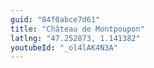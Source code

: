 ```yaml
---
guid: "84f0abce7d61"
title: "Château de Montpoupon"
latlng: "47.252873, 1.141382"
youtubeId: "_ol4lAK4N3A" 
---
```

